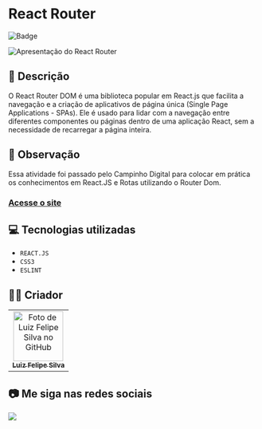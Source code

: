 # React Router

![Badge](http://img.shields.io/static/v1?label=STATUS&message=CONCLUIDO&color=GREEN&style=for-the-badge)

<img src="https://github.com/luizfelipe9627/react-router-cd/blob/main/src/assets/apresentacao.gif" alt="Apresentação do React Router">

## 📄 Descrição
O React Router DOM é uma biblioteca popular em React.js que facilita a navegação e a criação de aplicativos de página única (Single Page Applications - SPAs). Ele é usado para lidar com a navegação entre diferentes componentes ou páginas dentro de uma aplicação React, sem a necessidade de recarregar a página inteira.

## 📑 Observação
Essa atividade foi passado pelo Campinho Digital para colocar em prática os conhecimentos em React.JS e Rotas utilizando o Router Dom.

### <a href="https://luizfelipe9627-react-router-cd.netlify.app">Acesse o site</a>

## 💻 Tecnologias utilizadas

- `REACT.JS`
- `CSS3`
- `ESLINT`

## 🧑‍💻 Criador

<table>
  <tr>
    <td align="center">
      <a href="https://github.com/luizfelipe9627">
        <img src="https://github.com/luizfelipe9627.png" width="100px;" alt="Foto de Luiz Felipe Silva no GitHub"/><br>
        <sub>
          <b>Luiz Felipe Silva</b>
        </sub>
      </a>
    </td>
  </tr>
</table>

## 📷 Me siga nas redes sociais<br>

<p align="left">
  <a href="https://www.linkedin.com/in/luizfelipe9627/" target="_blank"><img src="https://img.shields.io/badge/-LinkedIn-%230077B5?style=for-the-badge&logo=linkedin&logoColor=white"></a>
</p>
